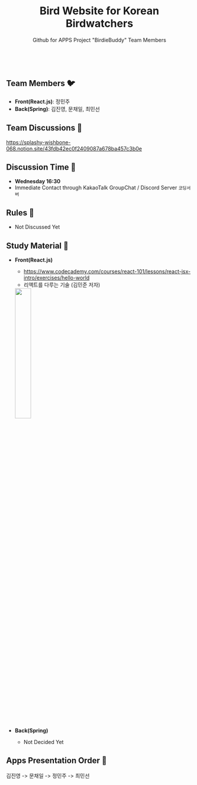 <h1 align="center">Bird Website for Korean Birdwatchers</h1>
<p align="center">Github for APPS Project "BirdieBuddy" Team Members</p>
<br><br><br>

## Team Members :bird: 
* **Front(React.js)**: 정민주
* **Back(Spring)**: 김진영, 문채일, 최민선

## Team Discussions :baby_chick:
https://splashy-wishbone-068.notion.site/43fdb42ec0f2409087a678ba457c3b0e

## Discussion Time :owl:
* **Wednesday 16:30**
* Immediate Contact through KakaoTalk GroupChat / Discord Server `코딩서버`

## Rules :eagle:
* Not Discussed Yet

## Study Material :swan:
* **Front(React.js)** 
  * https://www.codecademy.com/courses/react-101/lessons/react-jsx-intro/exercises/hello-world
  * 리액트를 다루는 기술 (김민준 저자)
  <img src="https://contents.kyobobook.co.kr/sih/fit-in/458x0/pdt/9791160508796.jpg" width="30%">


* **Back(Spring)**
  * Not Decided Yet

## Apps Presentation Order :turkey:
김진영 -> 문채일 -> 정민주 -> 최민선
